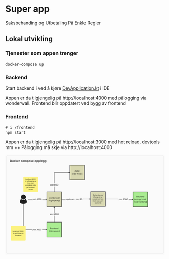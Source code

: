# Super app

Saksbehanding og Utbetaling På Enkle Regler

## Lokal utvikling


### Tjenester som appen trenger
```shell
docker-compose up
```
### Backend
Start backend i ved å kjøre [DevApplication.kt](./backend/src/test/kotlin/no/nav/historisk/superapp/DevApplication.kt) i IDE

Appen er da tilgjengelig på http://localhost:4000 med pålogging via wonderwall. Frontend blir oppdatert ved bygg av frontend

### Frontend
```shell
# i /frontend
npm start 
```

Appen er da tilgjengelig på http://localhost:3000 med hot reload, devtools mm ++
Pålogging må skje via http://localhost:4000

![nettverksopplegg](./docs/super-docker-compose.png)